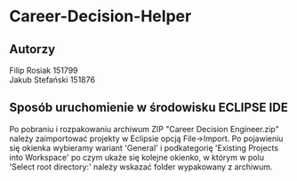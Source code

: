 # Career-Decision-Helper
## Autorzy
Filip Rosiak 151799  
Jakub Stefański 151876  

## Sposób uruchomienie w środowisku ECLIPSE IDE
Po pobraniu i rozpakowaniu archiwum ZIP "Career Decision Engineer.zip" należy zaimportować projekty w Eclipsie opcją File->Import. Po pojawieniu się okienka wybieramy wariant 'General' i podkategorię 'Existing Projects into Workspace' po czym ukaże się kolejne okienko, w którym w polu 'Select root directory:' należy wskazać folder wypakowany z archiwum.
